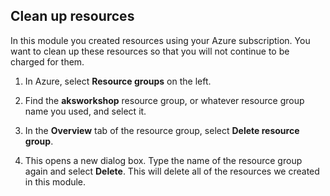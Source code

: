 ## Clean up resources

In this module you created resources using your Azure subscription. You want to clean up these resources so that you will not continue to be charged for them.

1. In Azure, select **Resource groups** on the left.

1. Find the **aksworkshop** resource group, or whatever resource group name you used, and select it.

1. In the **Overview** tab of the resource group, select **Delete resource group**.

1. This opens a new dialog box. Type the name of the resource group  again and select **Delete**. This will delete all of the resources we created in this module.
